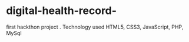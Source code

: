 # digital-health-record-
first hackthon project . Technology used HTML5, CSS3, JavaScript, PHP, MySql
